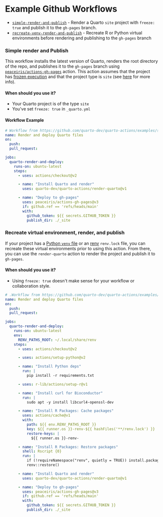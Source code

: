 # Example Github Workflows

- [`simple-render-and-publish`](#simple-render-and-publish) - Render a Quarto `site` project with `freeze: true` and publish it to the `gh-pages` branch.
- [`recreate-venv-render-and-publish`](#recreate-venv-render-and-publish) - Recreate R or Python virtual environments before rendering and publishing to the `gh-pages` branch

### Simple render and Publish

This workflow installs the latest version of Quarto, renders the root directory of the repo, and publishes it to the `gh-pages` branch using [`peaceiris/actions-gh-pages`](https://github.com/peaceiris/actions-gh-pages) action. This action assumes that the project has [frozen execution](https://quarto.org/docs/projects/code-execution.html#freeze) and that the project type is `site` (see [here](https://quarto.org/docs/projects/quarto-projects.html) for more info).

#### When should you use it?

* Your Quarto project is of the type `site`
* You've set `freeze: true` in `_quarto.yml`

#### Workflow Example

``` yaml
# Workflow from https://github.com/quarto-dev/quarto-actions/examples/simple-render-and-publish.yaml
name: Render and deploy Quarto files
on:
  push:
  pull_request:

jobs:
  quarto-render-and-deploy:
    runs-on: ubuntu-latest
    steps:
      - uses: actions/checkout@v2

      - name: "Install Quarto and render"
        uses: quarto-dev/quarto-actions/render-quarto@v1

      - name: "Deploy to gh-pages"
        uses: peaceiris/actions-gh-pages@v3
        if: github.ref == 'refs/heads/main'
        with:
          github_token: ${{ secrets.GITHUB_TOKEN }}
          publish_dir: ./_site
```

### <a name="recreate-venv-render-and-publish"></a>Recreate virtual environment, render, and publish

If your project has a [Python `venv` file](https://docs.python.org/3/tutorial/venv.html) or an [renv](https://rstudio.github.io/renv/articles/renv.html) `renv.lock` file, you can recreate these virtual environments prior to using this action. From there, you can use the `render-quarto` action to render the project and publish it to `gh-pages`. 

#### When should you use it?

- Using `freeze: true` doesn't make sense for your workflow or collaboration style.

```yaml
# .Workflow from https://github.com/quarto-dev/quarto-actions/examples/recreate-venv-render-and-publish.yaml
name: Render and deploy Quarto files
on:
  push:
  pull_request:

jobs:
  quarto-render-and-deploy:
    runs-on: ubuntu-latest
    env:
      RENV_PATHS_ROOT: ~/.local/share/renv
    steps:
      - uses: actions/checkout@v2

      - uses: actions/setup-python@v2

      - name: "Install Python deps"
        run: |
          pip install -r requirements.txt

      - uses: r-lib/actions/setup-r@v1

      - name: "Install curl for Bioconductor"
        run: |
          sudo apt -y install libcurl4-openssl-dev

      - name: "Install R Packages: Cache packages"
        uses: actions/cache@v1
        with:
          path: ${{ env.RENV_PATHS_ROOT }}
          key: ${{ runner.os }}-renv-${{ hashFiles('**/renv.lock') }}
          restore-keys: |
            ${{ runner.os }}-renv-

      - name: "Install R Packages: Restore packages"
        shell: Rscript {0}
        run: |
          if (!requireNamespace("renv", quietly = TRUE)) install.packages("renv")
          renv::restore()

      - name: "Install Quarto and render"
        uses: quarto-dev/quarto-actions/render-quarto@v1

      - name: "Deploy to gh-pages"
        uses: peaceiris/actions-gh-pages@v3
        if: github.ref == 'refs/heads/main'
        with:
          github_token: ${{ secrets.GITHUB_TOKEN }}
          publish_dir: ./_site
```